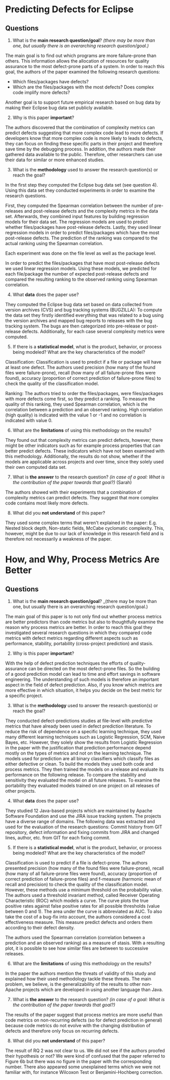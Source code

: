 # Predicting Defects for Eclipse

## Questions

1. What is the **main research question/goal**? _(there may be more than one, but usually there is an overarching research question/goal.)_ 

The main goal is to find out which programs are more failure-prone than others. This information allows the allocation of resources for quality assurance to the most defect-prone parts of a system. 
In order to reach this goal, the authors of the paper examined the following research questions:
* Which files/packages have defects? 
* Which are the files/packages with the most defects? Does complex code implify more defects?

Another goal is to support future empirical research based on bug data by making their Eclipse bug data set publicly available.

2. Why is this paper **important**? 

The authors discovered that the combination of complexity metrics can predict defects suggesting that more complex code lead to more defects. If developers know that more complex code is more likely to leads to defects, they can focus on finding these specific parts in their project and therefore save time by the debugging process. In addition, the authors made their gathered data available to the public. Therefore, other researchers can use their data for similar or more enhanced studies. 

3. What is the **methodology** used to answer the research question(s) or reach the goal? 

In the first step they computed the Eclipse bug data set (see question 4). Using this data set they conducted experiments in order to examine the research questions. 

First, they computed the Spearman correlation between the number of pre-releases and post-release defects and the complexity metrics in the data set. Afterwards, they combined input features by building regression models for their data set. The regression models are used to predict whether files/packages have post-release defects. Lastly, they used linear regression models in order to predict files/packages which have the most post-release defects. The prediction of the ranking was compared to the actual ranking using the Spearman correlation.

Each experiment was done on the file level as well as the package level.
 
In order to predict the files/packages that have most post-release defects we used linear regression models. Using these models, we predicted for each file/package the number of expected post-release defects and compared  the  resulting  ranking  to  the  observed  ranking using Spearman correlation.

4. What **data** does the paper use? 

They computed the Eclipse bug data set based on data collected from version archives (CVS) and bug tracking systems (BUGZILLA): 
To compute the data set they firstly identified everything that was related to a bug using the version archives and mapped bug reports to releases with the bug tracking system. The bugs are then categorized into pre-release or post-release defects.
Additionally, for each case several complexity metrics were computed.

5. If there is a **statistical model**, what is the product, behavior, or process being modeled? What are the key characteristics of the model? 

Classification: Classification is used to predict if a file or package will have at least one defect. The authors used precision (how many of the found files were failure-prone), recall (how many of all failure-prone files were found), accuracy (proportion of correct prediction of failure-prone files) to check the quality of the classification model. 

Ranking: The authors tried to order the files/packages, were files/packages with more defects come first, so they predict a ranking. To measure the quality of this ranking, they used Spearman correlation, which is the correlation between a prediction and an observed ranking. High correlation (high quality) is indicated with the value 1 or -1 and no correlation is indicated with value 0.

6. What are the **limitations** of using this methodology on the results? 

They found out that complexity metrics can predict defects, however, there might be other indicators such as for example process properties that can better predict defects. These indicators which have not been examined with this methodology. Additionally, the results do not show, whether if the models are applicable across projects and over time, since they solely used their own computed data set.

7. What is **the answer** to the research question? _(in case of a goal: What is the contribution of the paper towards that goal?)_ (Sarah)

The authors showed with their experiments that a combination of complexity metrics can predict defects. They suggest that more complex code contains most likely more defects.

8. What did you **not understand** of this paper?

They used some complex terms that weren't explained in the paper: E.g. Nested block depth, Non-static fields, McCabe cyclomatic complexity. This, however, might be due to our lack of knowledge in this research field and is therefore not necessarily a weakness of the paper.


# How, and Why, Process Metrics Are Better

## Questions

1. What is the **main research question/goal**? _(there may be more than one, but usually there is an overarching research question/goal.) 

The main goal of this paper is to not only find out whether process metrics are better predictors than code metrics but also to thoughtfully examine the reason why process metrics are better. In order to reach this goal they investigated several research questions in which they compared code metrics with defect metrics regarding different aspects such as performance, stability, portability (cross-project prediction) and stasis.


2. Why is this paper **important**? 

With the help of defect prediction techniques the efforts of quality-assurance can be directed on the most defect-prone files. So the building of a good prediction model can lead to time and effort savings in software engineering. The understanding of such models is therefore an important aspect in the field of defect prediction. Also, if you know which metrics are more effective in which situation, it helps you decide on the best metric for a specific project.

3. What is the **methodology** used to answer the research question(s) or reach the goal? 

They conducted defect-predictions studies at file-level with predictive metrics that have already been used in defect prediction literature. To reduce the risk of dependence on a specific learning technique, they used many different learning techniques such as Logistic Regression, SCM, Naive Bayes, etc. However, they solely show the results from Logistic Regression in the paper with the justification that prediction performance depend mostly on the types of metrics and not on the learning technique.
The models used for prediction are all binary classifiers which classify files as either defective or clean.
To build the models they used both code and process metrics. They then trained the models on a release and evaluate its performance on the following release. To compare the stability and sensitivity they evaluated the model on all future releases. To examine the portability they evaluated models trained on one project on all releases of other projects.

4. What **data** does the paper use? 

They studied 12 Java-based projects which are maintained by Apache Software Foundation and use the JIRA issue tracking system. The projects have a diverse range of domains. The following data was extracted and used for the evaluation of the research questions: Commit history from GIT repository, defect information and fixing commits from JIRA and changed lines, author, etc. from GIT for each fixing commit.

5. If there is a **statistical model**, what is the product, behavior, or process being modeled? What are the key characteristics of the model? 

Classification is used to predict if a file is defect-prone. The authors presented precision (how many of the found files were failure-prone), recall (how many of all failure-prone files were found), accuracy (proportion of correct prediction of failure-prone files) and f-measure (harmonic mean of recall and precision) to check the quality of the classification model. However, these methods use a minimum threshold on the probability value. The authors used a threshold invariant method, called Receiver Operating Characteristic (ROC) which models a curve. The curve plots the true positive rates against false positive rates for all possible thresholds (value between 0 and 1). The area under the curve  is abbreviated as AUC. To also take the cost of a bug-fix into account, the authors considered a cost effectiveness measure. This measure predict defects and orders them according to their defect density.

The authors used the Spearman correlation (correlation between a prediction and an observed ranking) as a measure of stasis. With a resulting plot, it is possible to see how similar files are between to successive releases.

6. What are the **limitations** of using this methodology on the results? 

In the paper the authors mention the threats of validity of this study and explained how their used methodology tackle these threats. The main problem, we believe, is the generalizability of the results to other non-Apache projects which are developed in using another language than Java.

7. What is **the answer** to the research question? _(in case of a goal: What is the contribution of the paper towards that goal?)_

The results of the paper suggest that process metrics are more useful than code metrics on non-recurring defects (so for defect prediction in general) because code metrics do not evolve with the changing distribution of defects and therefore only focus on recurring defects.

8. What did you **not understand** of this paper? 

The result of RQ 2 was not clear to us. We did not see if the authors proofed their hypothesis or not? We were kind of confused that the paper referred to Figure 6b but there was no figure in the paper with the corresponding number. There also appeared some unexplained terms which we were not familiar with, for instance Wilcoxon Test or Benjamini-Hochberg correction.
